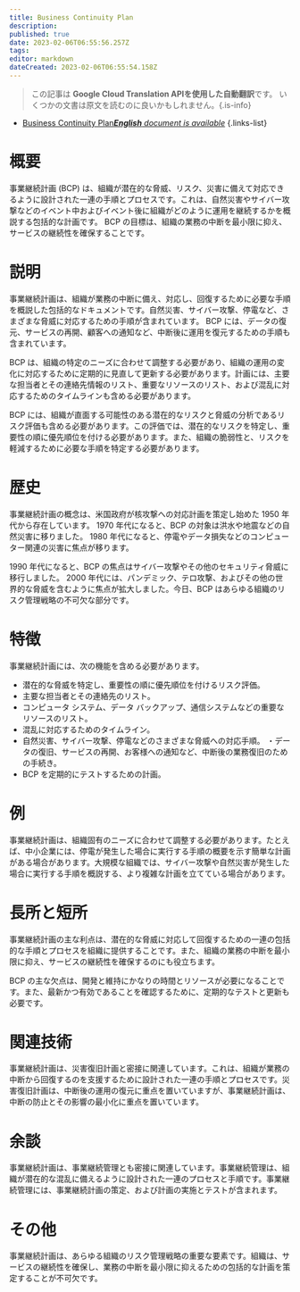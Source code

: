 ```yaml
---
title: Business Continuity Plan
description: 
published: true
date: 2023-02-06T06:55:56.257Z
tags: 
editor: markdown
dateCreated: 2023-02-06T06:55:54.158Z
---
```


> この記事は **Google Cloud Translation APIを使用した自動翻訳**です。
いくつかの文書は原文を読むのに良いかもしれません。{.is-info}



- [Business Continuity Plan***English** document is available*](/en/Knowledge-base/Dictionary/business-continuity-plan)
{.links-list}


# 概要

事業継続計画 (BCP) は、組織が潜在的な脅威、リスク、災害に備えて対応できるように設計された一連の手順とプロセスです。これは、自然災害やサイバー攻撃などのイベント中およびイベント後に組織がどのように運用を継続するかを概説する包括的な計画です。 BCP の目標は、組織の業務の中断を最小限に抑え、サービスの継続性を確保することです。

# 説明

事業継続計画は、組織が業務の中断に備え、対応し、回復するために必要な手順を概説した包括的なドキュメントです。自然災害、サイバー攻撃、停電など、さまざまな脅威に対応するための手順が含まれています。 BCP には、データの復元、サービスの再開、顧客への通知など、中断後に運用を復元するための手順も含まれています。

BCP は、組織の特定のニーズに合わせて調整する必要があり、組織の運用の変化に対応するために定期的に見直して更新する必要があります。計画には、主要な担当者とその連絡先情報のリスト、重要なリソースのリスト、および混乱に対応するためのタイムラインも含める必要があります。

BCP には、組織が直面する可能性のある潜在的なリスクと脅威の分析であるリスク評価も含める必要があります。この評価では、潜在的なリスクを特定し、重要性の順に優先順位を付ける必要があります。また、組織の脆弱性と、リスクを軽減するために必要な手順を特定する必要があります。

# 歴史

事業継続計画の概念は、米国政府が核攻撃への対応計画を策定し始めた 1950 年代から存在しています。 1970 年代になると、BCP の対象は洪水や地震などの自然災害に移りました。 1980 年代になると、停電やデータ損失などのコンピューター関連の災害に焦点が移ります。

1990 年代になると、BCP の焦点はサイバー攻撃やその他のセキュリティ脅威に移行しました。 2000 年代には、パンデミック、テロ攻撃、およびその他の世界的な脅威を含むように焦点が拡大しました。今日、BCP はあらゆる組織のリスク管理戦略の不可欠な部分です。

# 特徴

事業継続計画には、次の機能を含める必要があります。

- 潜在的な脅威を特定し、重要性の順に優先順位を付けるリスク評価。
- 主要な担当者とその連絡先のリスト。
- コンピュータ システム、データ バックアップ、通信システムなどの重要なリソースのリスト。
- 混乱に対応するためのタイムライン。
- 自然災害、サイバー攻撃、停電などのさまざまな脅威への対応手順。
・データの復旧、サービスの再開、お客様への通知など、中断後の業務復旧のための手続き。
- BCP を定期的にテストするための計画。

# 例

事業継続計画は、組織固有のニーズに合わせて調整する必要があります。たとえば、中小企業には、停電が発生した場合に実行する手順の概要を示す簡単な計画がある場合があります。大規模な組織では、サイバー攻撃や自然災害が発生した場合に実行する手順を概説する、より複雑な計画を立てている場合があります。

# 長所と短所

事業継続計画の主な利点は、潜在的な脅威に対応して回復するための一連の包括的な手順とプロセスを組織に提供することです。また、組織の業務の中断を最小限に抑え、サービスの継続性を確保するのにも役立ちます。

BCP の主な欠点は、開発と維持にかなりの時間とリソースが必要になることです。また、最新かつ有効であることを確認するために、定期的なテストと更新も必要です。

# 関連技術

事業継続計画は、災害復旧計画と密接に関連しています。これは、組織が業務の中断から回復するのを支援するために設計された一連の手順とプロセスです。災害復旧計画は、中断後の運用の復元に重点を置いていますが、事業継続計画は、中断の防止とその影響の最小化に重点を置いています。

# 余談

事業継続計画は、事業継続管理とも密接に関連しています。事業継続管理は、組織が潜在的な混乱に備えるように設計された一連のプロセスと手順です。事業継続管理には、事業継続計画の策定、および計画の実施とテストが含まれます。

# その他

事業継続計画は、あらゆる組織のリスク管理戦略の重要な要素です。組織は、サービスの継続性を確保し、業務の中断を最小限に抑えるための包括的な計画を策定することが不可欠です。